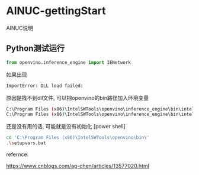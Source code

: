 # AINUC-gettingStart
AINUC说明





## Python测试运行
```py
from openvino.inference_engine import IENetwork
```
如果出现
```bash
ImportError: DLL load failed:
```
原因是找不到dll文件, 可以把openvino的bin路径加入环境变量
``` bash
C:\Program Files (x86)\IntelSWTools\openvino\inference_engine\bin\intel64\Release
C:\Program Files (x86)\IntelSWTools\openvino\inference_engine\bin\intel64\Debug
```
还是没有用的话, 可能就是没有初始化 [power shell]
```bash
cd 'C:\Program Files (x86)\IntelSWTools\openvino\bin\'
.\setupvars.bat
```


refernce:

https://www.cnblogs.com/ag-chen/articles/13577020.html
